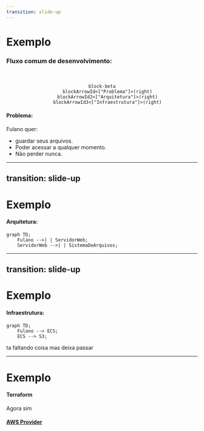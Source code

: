 ```yaml
---
transition: slide-up
---
```


# Exemplo

<Logo />

### Fluxo comum de desenvolvimento:


<div align="center" id="main">

```mermaid
block-beta
    blockArrowId<["Problema"]>(right)
    blockArrowId2<["Arquitetura"]>(right)
    blockArrowId3<["Infraestrutura"]>(right)
```

</div>

<v-click>

#### Problema: 

Fulano quer:
- guardar seus arquivos.
- Poder acessar a qualquer momento.
- Não perder nunca.

</v-click>

<style>
#main {
  margin-top: 50px;
}
</style>

---
transition: slide-up
---

# Exemplo

#### Arquitetura: 

```mermaid
graph TD;
    Fulano -->| | ServidorWeb;
    ServidorWeb -->| | SistemaDeArquivos;
```

---
transition: slide-up
---

# Exemplo

#### Infraestrutura: 

```mermaid
graph TD;
    Fulano --> ECS;
    ECS --> S3;
```
<p class="mini pt-4">ta faltando coisa mas deixa passar</p>

---

# Exemplo

#### Terraform
<p class="mini">Agora sim</p>

#### [AWS Provider](https://registry.terraform.io/providers/hashicorp/aws/latest/docs)
